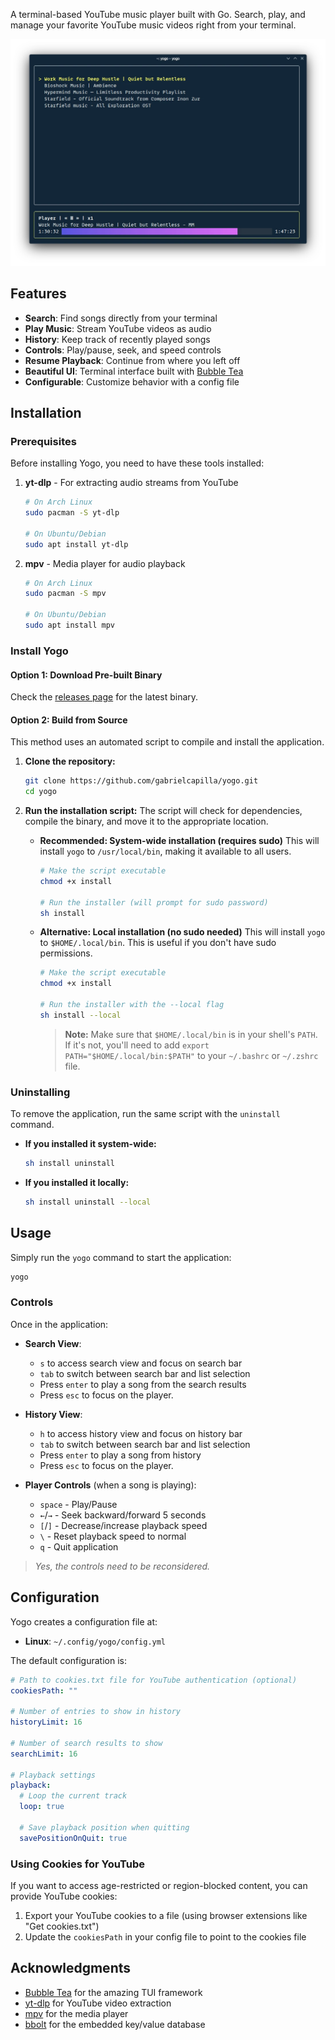 A terminal-based YouTube music player built with Go. Search, play, and manage your favorite YouTube music videos right from your terminal.

![Yogo Preview](img/preview.webp)

## Features

- **Search**: Find songs directly from your terminal
- **Play Music**: Stream YouTube videos as audio
- **History**: Keep track of recently played songs
- **Controls**: Play/pause, seek, and speed controls
- **Resume Playback**: Continue from where you left off
- **Beautiful UI**: Terminal interface built with [Bubble Tea](https://github.com/charmbracelet/bubbletea)
- **Configurable**: Customize behavior with a config file

## Installation

### Prerequisites

Before installing Yogo, you need to have these tools installed:

1. **yt-dlp** - For extracting audio streams from YouTube
   ```bash
   # On Arch Linux
   sudo pacman -S yt-dlp

   # On Ubuntu/Debian
   sudo apt install yt-dlp
   ```

2. **mpv** - Media player for audio playback
   ```bash
   # On Arch Linux
   sudo pacman -S mpv

   # On Ubuntu/Debian
   sudo apt install mpv
   ```

### Install Yogo

#### Option 1: Download Pre-built Binary

Check the [releases page](https://github.com/gabrielcapilla/yogo/releases) for the latest binary.

#### Option 2: Build from Source

This method uses an automated script to compile and install the application.

1.  **Clone the repository:**
    ```bash
    git clone https://github.com/gabrielcapilla/yogo.git
    cd yogo
    ```

2.  **Run the installation script:**
    The script will check for dependencies, compile the binary, and move it to the appropriate location.

    *   **Recommended: System-wide installation (requires sudo)**
        This will install `yogo` to `/usr/local/bin`, making it available to all users.
        ```bash
        # Make the script executable
        chmod +x install

        # Run the installer (will prompt for sudo password)
        sh install
        ```

    *   **Alternative: Local installation (no sudo needed)**
        This will install `yogo` to `$HOME/.local/bin`. This is useful if you don't have sudo permissions.
        ```bash
        # Make the script executable
        chmod +x install

        # Run the installer with the --local flag
        sh install --local
        ```
        > **Note:** Make sure that `$HOME/.local/bin` is in your shell's `PATH`. If it's not, you'll need to add `export PATH="$HOME/.local/bin:$PATH"` to your `~/.bashrc` or `~/.zshrc` file.

### Uninstalling

To remove the application, run the same script with the `uninstall` command.

*   **If you installed it system-wide:**
    ```bash
    sh install uninstall
    ```

*   **If you installed it locally:**
    ```bash
    sh install uninstall --local
    ```

## Usage

Simply run the `yogo` command to start the application:

```bash
yogo
```

### Controls

Once in the application:

- **Search View**:
  - `s` to access search view and focus on search bar
  - `tab` to switch between search bar and list selection
  - Press `enter` to play a song from the search results
  - Press `esc` to focus on the player.

- **History View**:
  - `h` to access history view and focus on history bar
  - `tab` to switch between search bar and list selection
  - Press `enter` to play a song from history
  - Press `esc` to focus on the player.

- **Player Controls** (when a song is playing):
  - `space` - Play/Pause
  - `←`/`→` - Seek backward/forward 5 seconds
  - `[`/`]` - Decrease/increase playback speed
  - `` \ `` - Reset playback speed to normal
  - `q` - Quit application

> *Yes, the controls need to be reconsidered.*

## Configuration

Yogo creates a configuration file at:

- **Linux**: `~/.config/yogo/config.yml`

The default configuration is:

```yaml
# Path to cookies.txt file for YouTube authentication (optional)
cookiesPath: ""

# Number of entries to show in history
historyLimit: 16

# Number of search results to show
searchLimit: 16

# Playback settings
playback:
  # Loop the current track
  loop: true

  # Save playback position when quitting
  savePositionOnQuit: true
```

### Using Cookies for YouTube

If you want to access age-restricted or region-blocked content, you can provide YouTube cookies:

1. Export your YouTube cookies to a file (using browser extensions like "Get cookies.txt")
2. Update the `cookiesPath` in your config file to point to the cookies file

## Acknowledgments

- [Bubble Tea](https://github.com/charmbracelet/bubbletea) for the amazing TUI framework
- [yt-dlp](https://github.com/yt-dlp/yt-dlp) for YouTube video extraction
- [mpv](https://mpv.io/) for the media player
- [bbolt](https://github.com/etcd-io/bbolt) for the embedded key/value database
